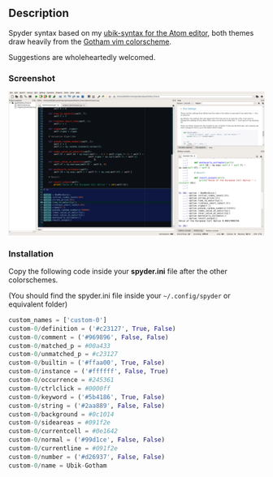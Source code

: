 
## Description

Spyder syntax based on my [ubik-syntax for the Atom editor](https://atom.io/themes/ubik-syntax), both themes draw heavily from the [Gotham vim colorscheme](https://github.com/whatyouhide/vim-gotham).

Suggestions are wholeheartedly welcomed.

### Screenshot

![Screenshot](./screenshot.png)

### Installation

Copy the following code inside your __spyder.ini__ file after the other colorschemes.

(You should find the spyder.ini file inside your `~/.config/spyder` or equivalent folder)


```python
custom_names = ['custom-0']
custom-0/definition = ('#c23127', True, False)
custom-0/comment = ('#969896', False, False)
custom-0/matched_p = #00a433
custom-0/unmatched_p = #c23127
custom-0/builtin = ('#ffaa00', True, False)
custom-0/instance = ('#ffffff', False, True)
custom-0/occurrence = #245361
custom-0/ctrlclick = #0000ff
custom-0/keyword = ('#5b4186', True, False)
custom-0/string = ('#2aa889', False, False)
custom-0/background = #0c1014
custom-0/sideareas = #091f2e
custom-0/currentcell = #0e1642
custom-0/normal = ('#99d1ce', False, False)
custom-0/currentline = #091f2e
custom-0/number = ('#d26937', False, False)
custom-0/name = Ubik-Gotham
```
